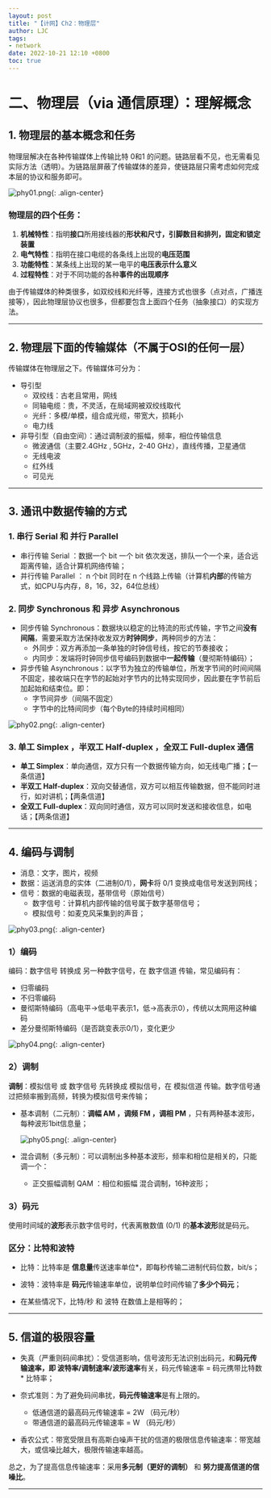 ```yaml
---
layout: post
title: "【计网】Ch2：物理层"
author: LJC
tags:
- network
date: 2022-10-21 12:10 +0800
toc: true
---
```


# 二、物理层（via 通信原理）：理解概念

## 1. 物理层的基本概念和任务

物理层解决在各种传输媒体上传输比特 0和1 的问题。链路层看不见，也无需看见实际方法（透明）。为链路层屏蔽了传输媒体的差异，使链路层只需考虑如何完成本层的协议和服务即可。

![phy01.png](/images/net/phy01.png "物理层"){: .align-center}

### 物理层的**四个任务**：
1. **机械特性**：指明**接口**所用接线器的**形状和尺寸，引脚数目和排列，固定和锁定装置**
2. **电气特性**：指明在接口电缆的各条线上出现的**电压范围**
3. **功能特性**：某条线上出现的某一电平的**电压表示什么意义**
4. **过程特性**：对于不同功能的各种**事件的出现顺序**

由于传输媒体的种类很多，如双绞线和光纤等，连接方式也很多（点对点，广播连接等），因此物理层协议也很多，但都要包含上面四个任务（抽象接口）的实现方法。

----------
## 2. 物理层下面的传输媒体（不属于OSI的任何一层）

传输媒体在物理层之下。传输媒体可分为：
- 导引型
    - 双绞线：古老且常用，网线
    - 同轴电缆：贵，不灵活，在局域网被双绞线取代
    - 光纤：多模/单模，组合成光缆，带宽大，损耗小
    - 电力线
- 非导引型（自由空间）：通过调制波的振幅，频率，相位传输信息
    - 微波通信（主要2.4GHz , 5GHz，2-40 GHz），直线传播，卫星通信
    - 无线电波
    - 红外线
    - 可见光

---------------------
## 3. 通讯中数据传输的方式

### 1. **串行 Serial 和 并行 Parallel**
- 串行传输 Serial ：数据一个 bit 一个 bit 依次发送，排队一个一个来，适合远距离传输，适合计算机网络传输；
- 并行传输 Parallel ： n 个bit 同时在 n 个线路上传输（计算机**内部**的传输方式，如CPU与内存，8，16，32，64位总线）

### 2. **同步 Synchronous 和 异步 Asynchronous**
- 同步传输 Synchronous：数据块以稳定的比特流的形式传输，字节之间**没有间隔**，需要采取方法保持收发双方**时钟同步**，两种同步的方法：
    - 外同步：双方再添加一条单独的时钟信号线，按它的节奏接收；
    - 内同步：发端将时钟同步信号编码到数据中**一起传输**（曼彻斯特编码）；
- 异步传输 Asynchronous：以字节为独立的传输单位，所发字节间的时间间隔不固定，接收端只在字节的起始对字节内的比特实现同步，因此要在字节前后加起始和结束位。即：
    - 字节间异步（间隔不固定）
    - 字节中的比特间同步（每个Byte的持续时间相同）

![phy02.png](/images/net/phy02.png "异步"){: .align-center}

### 3. **单工 Simplex ，半双工 Half-duplex ，全双工 Full-duplex 通信**
- **单工 Simplex**：单向通信，双方只有一个数据传输方向，如无线电广播；【一条信道】
- **半双工 Half-duplex**：双向交替通信，双方可以相互传输数据，但不能同时进行，如对讲机；【两条信道】
- **全双工 Full-duplex**：双向同时通信，双方可以同时发送和接收信息，如电话；【两条信道】

-------------
## 4. 编码与调制
- 消息：文字，图片，视频
- 数据：运送消息的实体（二进制0/1），**网卡**将 0/1 变换成电信号发送到网线；
- 信号：数据的电磁表现，基带信号（原始信号）
    - 数字信号：计算机内部传输的信号属于数字基带信号；
    - 模拟信号：如麦克风采集到的声音；

![phy03.png](/images/net/phy03.png "编码与调制"){: .align-center}

### 1）编码

编码：数字信号 转换成 另一种数字信号，在 数字信道 传输，常见编码有：
- 归零编码
- 不归零编码
- 曼彻斯特编码（高电平→低电平表示1，低→高表示0），传统以太网用这种编码
- 差分曼彻斯特编码（是否跳变表示0/1），变化更少

![phy04.png](/images/net/phy04.png "编码"){: .align-center}

### 2）调制

**调制**：模拟信号 或 数字信号 先转换成 模拟信号，在 模拟信道 传输。数字信号通过把频率搬到高频，转换为模拟信号来传输；
- 基本调制（二元制）：**调幅 AM ，调频 FM ，调相 PM** ，只有两种基本波形，每种波形1bit信息量；

    ![phy05.png](/images/net/phy05.png "调制"){: .align-center}

- 混合调制（多元制）：可以调制出多种基本波形，频率和相位是相关的，只能调一个：
    - 正交振幅调制 QAM ：相位和振幅 混合调制，16种波形；
    
### 3）码元
使用时间域的**波形**表示数字信号时，代表离散数值 (0/1) 的**基本波形**就是码元。

### 区分：比特和波特

- 比特：比特率是 **信息量**传送速率单位*，即每秒传输二进制代码位数，bit/s；

- 波特：波特率是 **码元**传输速率单位，说明单位时间传输了**多少个码元**；

- 在某些情况下，比特/秒 和 波特 在数值上是相等的；

-----------------
## 5. 信道的极限容量

- 失真（严重则码间串扰）：受信道影响，信号波形无法识别出码元，和**码元传输速率，即 波特率/调制速率/波形速率**有关，码元传输速率 = 码元携带比特数 * 比特率；

- 奈式准则：为了避免码间串扰，**码元传输速率**是有上限的。
    - 低通信道的最高码元传输速率 = 2W （码元/秒）
    - 带通信道的最高码元传输速率 = W （码元/秒）

- 香农公式：带宽受限且有高斯白噪声干扰的信道的极限信息传输速率：带宽越大，或信噪比越大，极限传输速率越高。

总之，为了提高信息传输速率：采用**多元制（更好的调制）** 和 **努力提高信道的信噪比**。
    
--------------------